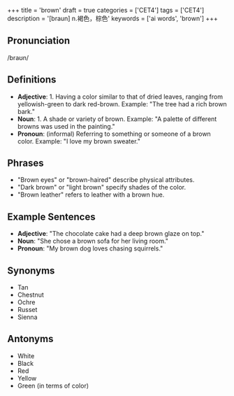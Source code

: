 +++
title = 'brown'
draft = true
categories = ['CET4']
tags = ['CET4']
description = '[braun] n.褐色，棕色'
keywords = ['ai words', 'brown']
+++

## Pronunciation
/braʊn/

## Definitions
- **Adjective**: 1. Having a color similar to that of dried leaves, ranging from yellowish-green to dark red-brown. Example: "The tree had a rich brown bark."
- **Noun**: 1. A shade or variety of brown. Example: "A palette of different browns was used in the painting."
- **Pronoun**: (informal) Referring to something or someone of a brown color. Example: "I love my brown sweater."

## Phrases
- "Brown eyes" or "brown-haired" describe physical attributes.
- "Dark brown" or "light brown" specify shades of the color.
- "Brown leather" refers to leather with a brown hue.

## Example Sentences
- **Adjective**: "The chocolate cake had a deep brown glaze on top."
- **Noun**: "She chose a brown sofa for her living room."
- **Pronoun**: "My brown dog loves chasing squirrels."

## Synonyms
- Tan
- Chestnut
- Ochre
- Russet
- Sienna

## Antonyms
- White
- Black
- Red
- Yellow
- Green (in terms of color)
